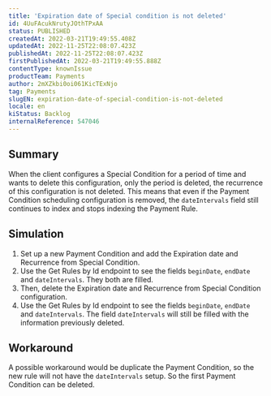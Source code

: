 ```yaml
---
title: 'Expiration date of Special condition is not deleted'
id: 4UuFAcukNrutyJOthTPxAA
status: PUBLISHED
createdAt: 2022-03-21T19:49:55.408Z
updatedAt: 2022-11-25T22:08:07.423Z
publishedAt: 2022-11-25T22:08:07.423Z
firstPublishedAt: 2022-03-21T19:49:55.888Z
contentType: knownIssue
productTeam: Payments
author: 2mXZkbi0oi061KicTExNjo
tag: Payments
slugEN: expiration-date-of-special-condition-is-not-deleted
locale: en
kiStatus: Backlog
internalReference: 547046
---
```


## Summary


When the client configures a Special Condition for a period of time and wants to delete this configuration, only the period is deleted, the recurrence of this configuration is not deleted. This means that even if the Payment Condition scheduling configuration is removed, the `dateIntervals` field still continues to index and stops indexing the Payment Rule.



## Simulation



1. Set up a new Payment Condition and add the Expiration date and Recurrence from Special Condition.
2. Use the Get Rules by Id endpoint to see the fields `beginDate`, `endDate` and `dateIntervals`. They both are filled.
3. Then, delete the Expiration date and Recurrence from Special Condition configuration.
4. Use the Get Rules by Id endpoint to see the fields `beginDate`, `endDate` and `dateIntervals`. The field `dateIntervals` will still be filled with the information previously deleted.



## Workaround


A possible workaround would be duplicate the Payment Condition, so the new rule will not have the `dateIntervals` setup. So the first Payment Condition can be deleted.

